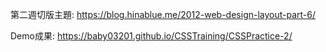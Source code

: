 第二週切版主題: https://blog.hinablue.me/2012-web-design-layout-part-6/

Demo成果: https://baby03201.github.io/CSSTraining/CSSPractice-2/
